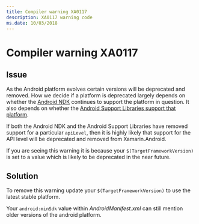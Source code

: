```yaml
---
title: Compiler warning XA0117
description: XA0117 warning code
ms.date: 10/03/2018
---
```

# Compiler warning XA0117

## Issue

As the Android platform evolves certain versions will be deprecated and
removed. How we decide if a platform is deprecated largely depends on whether
the [Android NDK][ndk] continues to support the platform in question.
It also depends on whether the
[Android Support Libraries support that platform][support].

If both the Android NDK and the Android Support Libraries have removed support
for a particular `apiLevel`, then it is highly likely that support for the
API level will be deprecated and removed from Xamarin.Android.

If you are seeing this warning it is because your `$(TargetFrameworkVersion)`
is set to a value which is likely to be deprecated in the near future.

## Solution

To remove this warning update your `$(TargetFrameworkVersion)` to use
the latest stable platform. 

Your `android:minSdk` value within *AndroidManifest.xml* can still mention
older versions of the android platform.


[ndk]: https://developer.android.com/ndk/downloads/revision_history
[support]: https://developer.android.com/distribute/best-practices/develop/target-sdk


